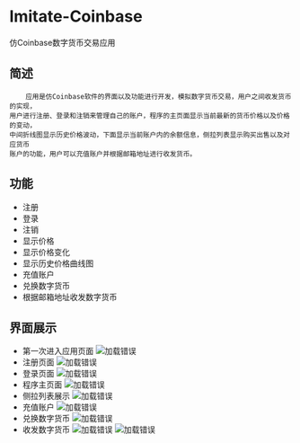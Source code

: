 # Imitate-Coinbase
仿Coinbase数字货币交易应用
## 简述
        应用是仿Coinbase软件的界面以及功能进行开发，模拟数字货币交易，用户之间收发货币的实现，
    用户进行注册、登录和注销来管理自己的账户，程序的主页面显示当前最新的货币价格以及价格的变动，
    中间折线图显示历史价格波动，下面显示当前账户内的余额信息，侧拉列表显示购买出售以及对应货币
    账户的功能，用户可以充值账户并根据邮箱地址进行收发货币。
## 功能
 - 注册
 - 登录
 - 注销
 - 显示价格
 - 显示价格变化
 - 显示历史价格曲线图
 - 充值账户
 - 兑换数字货币
 - 根据邮箱地址收发数字货币
## 界面展示
 - 第一次进入应用页面
 ![加载错误](https://github.com/Daniel087/Imitate-Coinbase/blob/master/images/image1.png)
 - 注册页面
 ![加载错误](https://github.com/Daniel087/Imitate-Coinbase/blob/master/images/image2.png)
 - 登录页面
 ![加载错误](https://github.com/Daniel087/Imitate-Coinbase/blob/master/images/image3.png)
 - 程序主页面
 ![加载错误](https://github.com/Daniel087/Imitate-Coinbase/blob/master/images/image4.png)
 - 侧拉列表展示
 ![加载错误](https://github.com/Daniel087/Imitate-Coinbase/blob/master/images/image5.png)
 - 充值账户
 ![加载错误](https://github.com/Daniel087/Imitate-Coinbase/blob/master/images/image6.png)
 - 兑换数字货币
 ![加载错误](https://github.com/Daniel087/Imitate-Coinbase/blob/master/images/image7.png)
 - 收发数字货币
 ![加载错误](https://github.com/Daniel087/Imitate-Coinbase/blob/master/images/image8.png)
 ![加载错误](https://github.com/Daniel087/Imitate-Coinbase/blob/master/images/image9.png)

